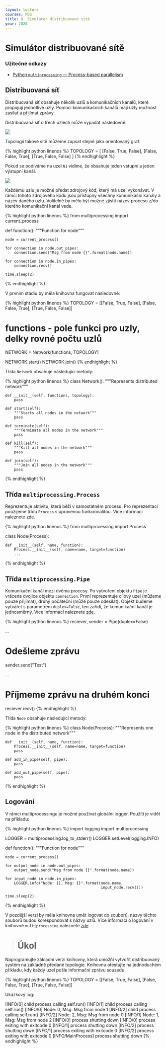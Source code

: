 ```yaml
---
layout: lecture
courses: PDS
title: 8. Simulátor distribuované sítě
year: 2020
---
```



# Simulátor distribuované sítě

### Užitečné odkazy
* [Python `multiprocessing` — Process-based parallelism](https://docs.python.org/3.8/library/multiprocessing.html)

## Distribuovaná síť
Distribuovaná síť obsahuje několik uzlů a komunikačních kanálů, které propojují jednotlivé uzly. Pomoci komunikačních kanálů mají uzly možnost zasílat a přijímat zprávy.

Distribuovaná síť o třech uzlech může vypadat následovně:

<img src="/assets/images/PDS/lecture07/img_0.png" class="img-fluid" srcset="/assets/images/PDS/lecture07/img_0@2x.png 2x" />

Topologii takové sítě můžeme zapsat stejně jako orientovaný graf:

{% highlight python linenos %}
TOPOLOGY = [
    [False, True, False],
    [False, False, True],
    [True, False, False]
]
{% endhighlight %}

Pokud se podíváme na uzel `N1` vidíme, že obsahuje jeden vstupní a jeden výstupní kanál.

<img src="/assets/images/PDS/lecture07/img_1.png" class="img-fluid" srcset="/assets/images/PDS/lecture07/img_1@2x.png 2x" />

Každému uzlu je možné předat zdrojový kód, který má uzel vykonávat. V rámci tohoto zdrojového kódu jsou přístupny všechny komunikační kanály a název daného uzlu. Volitelně by mělo být možné zjistit název procesu z/do kterého komunikační kanál vede.

{% highlight python linenos %}
from multiprocessing import current_process

def function():
    """Function for node"""

    node = current_process()

    for connection in node.out_pipes:
        connection.send("Msg from node {}".format(node.name))

    for connection in node.in_pipes:
        connection.recv()

    time.sleep(2)

{% endhighlight %}

V prvním stádiu by měla knihovna fungovat následovně:

{% highlight python linenos %}
TOPOLOGY = [[False, True, False],
            [False, False, True],
            [True, False, False]]

# functions - pole funkci pro uzly, delky rovné počtu uzlů

NETWORK = Network(functions, TOPOLOGY)

NETWORK.start()
NETWORK.join()
{% endhighlight %}

Třída `Network` obsahuje následující metody:

{% highlight python linenos %}
class Network():
    """Represents distributed network"""

    def __init__(self, functions, topology):
        pass

    def start(self):
        """Starts all nodes in the network"""
        pass

    def terminate(self):
        """Terminate all nodes in the network"""
        pass

    def kill(self):
        """Kill all nodes in the network"""
        pass

    def join(self):
        """Join all nodes in the network"""
        pass
{% endhighlight %}

## Třída `multiprocessing.Process`
Reprezentuje aktivitu, která běží v samostatném procesu. Pro reprezentaci použijeme třídu `Process` s upravenou funkcionalitou. Více informací naleznete [zde](https://docs.python.org/3.8/library/multiprocessing.html#multiprocessing.Process).

{% highlight python linenos %}
from multiprocessing import Process

class Node(Process):

    def __init__(self, name, function):
        Process.__init__(self, name=name, target=function)
        ...
{% endhighlight %}

## Třída `multiprocessing.Pipe`
Komunikační kanál mezi dvěma procesy. Po vytvoření objektu `Pipe` je vrácena dvojice objektu `Connection`. První reprezentuje cílový uzel (můžeme pouze přijímat), druhý počáteční (může pouze odesílat). Objekt budeme vytvářet s parametrem `duplex=False`, ten zařídí, že komunikační kanál je jednosměrný. Více informací naleznete [zde](https://docs.python.org/3.8/library/multiprocessing.html#multiprocessing.Pipe).

{% highlight python linenos %}
reciever, sender = Pipe(duplex=False)

...

# Odešleme zprávu
sender.send("Test")

...

# Příjmeme zprávu na druhém konci
reciever.recv()
{% endhighlight %}

Třída `Node` obsahuje následující metody:

{% highlight python linenos %}
class Node(Process):
    """Represents one node in the distributed network"""

    def __init__(self, name, function):
        Process.__init__(self, name=name, target=function)
        pass

    def add_in_pipe(self, pipe):
        pass

    def add_out_pipe(self, pipe):
        pass
{% endhighlight %}

## Logování
V rámci multiprocessingu je možné používat globální logger. Použítí je vidět na příkladu:

{% highlight python linenos %}
import logging
import multiprocessing

LOGGER = multiprocessing.log_to_stderr()
LOGGER.setLevel(logging.INFO)

def function():
    """Function for node"""

    node = current_process()

    for output_node in node.out_pipes:
        output_node.send("Msg from node {}".format(node.name))

    for input_node in node.in_pipes:
        LOGGER.info("Node: {}, Msg: {}".format(node.name,
                                               input_node.recv()))

    time.sleep(2)
{% endhighlight %}

V pozdější verzi by měla knihovna umět logovat do souborů, názvy těchto souborů budou korespondovat s názvy uzlů. Více informací o logování v knihovně `multiprocessing` naleznete [zde](https://docs.python.org/3.8/library/multiprocessing.html#logging)

> # Úkol
Naprogramujte základní verzi knihovny, která umožňí vytvořit distribuovaný systém na základně předané topologie. Knihovnu otestujte na jednoduchém příkladu, kdy každý uzel pošle informační zprávu sousedu.

{% highlight python linenos %}
TOPOLOGY = [[False, True, False],
            [False, False, True],
            [True, False, False]]

Ukázkový log:

[INFO/0] child process calling self.run()
[INFO/1] child process calling self.run()
[INFO/0] Node: 0, Msg: Msg from node 1
[INFO/2] child process calling self.run()
[INFO/2] Node: 2, Msg: Msg from node 0
[INFO/1] Node: 1, Msg: Msg from node 2
[INFO/0] process shutting down
[INFO/0] process exiting with exitcode 0
[INFO/1] process shutting down
[INFO/2] process shutting down
[INFO/1] process exiting with exitcode 0
[INFO/2] process exiting with exitcode 0
[INFO/MainProcess] process shutting down
{% endhighlight %}
